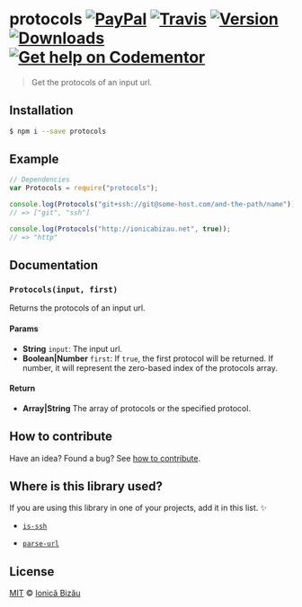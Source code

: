# protocols [![PayPal](https://img.shields.io/badge/%24-paypal-f39c12.svg)][paypal-donations] [![Travis](https://img.shields.io/travis/IonicaBizau/node-protocols.svg)](https://travis-ci.org/IonicaBizau/node-protocols/) [![Version](https://img.shields.io/npm/v/protocols.svg)](https://www.npmjs.com/package/protocols) [![Downloads](https://img.shields.io/npm/dt/protocols.svg)](https://www.npmjs.com/package/protocols) [![Get help on Codementor](https://cdn.codementor.io/badges/get_help_github.svg)](https://www.codementor.io/johnnyb?utm_source=github&utm_medium=button&utm_term=johnnyb&utm_campaign=github)

> Get the protocols of an input url.

## Installation

```sh
$ npm i --save protocols
```

## Example

```js
// Dependencies
var Protocols = require("protocols");

console.log(Protocols("git+ssh://git@some-host.com/and-the-path/name"));
// => ["git", "ssh"]

console.log(Protocols("http://ionicabizau.net", true));
// => "http"
```

## Documentation

### `Protocols(input, first)`
Returns the protocols of an input url.

#### Params
- **String** `input`: The input url.
- **Boolean|Number** `first`: If `true`, the first protocol will be returned. If number, it will represent the zero-based index of the protocols array.

#### Return
- **Array|String** The array of protocols or the specified protocol.

## How to contribute
Have an idea? Found a bug? See [how to contribute][contributing].

## Where is this library used?
If you are using this library in one of your projects, add it in this list. :sparkles:

 - [`is-ssh`](https://github.com/IonicaBizau/node-is-ssh)

 - [`parse-url`](https://github.com/IonicaBizau/node-parse-url)

## License

[MIT][license] © [Ionică Bizău][website]

[paypal-donations]: https://www.paypal.com/cgi-bin/webscr?cmd=_s-xclick&hosted_button_id=RVXDDLKKLQRJW
[donate-now]: http://i.imgur.com/6cMbHOC.png

[license]: http://showalicense.com/?fullname=Ionic%C4%83%20Biz%C4%83u%20%3Cbizauionica%40gmail.com%3E%20(http%3A%2F%2Fionicabizau.net)&year=2015#license-mit
[website]: http://ionicabizau.net
[contributing]: /CONTRIBUTING.md
[docs]: /DOCUMENTATION.md